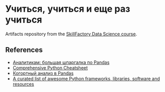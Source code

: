 # Учиться, учиться и еще раз учиться

Artifacts repository from the [SkillFactory Data Science course](https://skillfactory.ru/data-scientist).

## References

* [Аналитикам: большая шпаргалка по Pandas](http://smysl.io/blog/pandas/)
* [Comprehensive Python Cheatsheet](https://github.com/gto76/python-cheatsheet)
* [Когортный анализ в Pandas](http://smysl.io/blog/pandas-cohorts/)
* [A curated list of awesome Python frameworks, libraries, software and resources](https://github.com/vinta/awesome-python)
